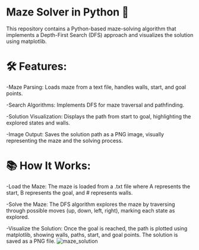 # Maze Solver in Python 🧩
This repository contains a Python-based maze-solving algorithm that implements a Depth-First Search (DFS) approach and visualizes the solution using matplotlib.

# 🛠️ Features:
-Maze Parsing: Loads maze from a text file, handles walls, start, and goal points.

-Search Algorithms: Implements DFS for maze traversal and pathfinding.

-Solution Visualization: Displays the path from start to goal, highlighting the explored states and walls.

-Image Output: Saves the solution path as a PNG image, visually representing the maze and the solving process.

# 📚 How It Works:
-Load the Maze: The maze is loaded from a .txt file where A represents the start, B represents the goal, and # represents walls.

-Solve the Maze: The DFS algorithm explores the maze by traversing through possible moves (up, down, left, right), marking each state as explored.

-Visualize the Solution: Once the goal is reached, the path is plotted using matplotlib, showing walls, paths, start, and goal points. The solution is saved as a PNG file.
![maze_solution](https://github.com/user-attachments/assets/6d9c307a-4bb8-4cc7-b748-03a57e9b42ba)
